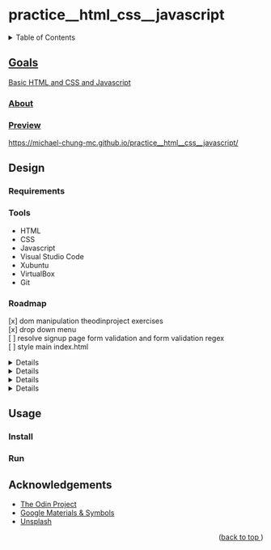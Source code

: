 # practice__html_css__javascript
<a name="readme-top"></a>
<details>
    <summary>Table of Contents</summary>
    <ol>
        <li><a href="#goals">Goals</a>
            <ul>
                <li><a href="#about">About</li>
                <li><a href="#preview">Preview</li>
            </ul>
        </li>
        <li><a href="#design">Design</li>
          <ul>
            <li><a href="#requirements">Tools</li>
            <li><a href="#tools">Tools</li>
            <li><a href="#roadmap">Roadmap</li>
          </ul>
        </li>
        <li><a href="#usage">Usage</a>
            <ul>
                <li><a href="#install">Install</li>
                <li><a href="#run">Run</li>
            </ul>
        </li>
        <li><a href="#acknowledgements">Acknowledgements</li>
    </ol>
</details>

## Goals
Basic HTML and CSS and Javascript
### About
### Preview
https://michael-chung-mc.github.io/practice__html__css__javascript/
## Design
### Requirements
### Tools
* HTML
* CSS
* Javascript
* Visual Studio Code
* Xubuntu
* VirtualBox
* Git
### Roadmap
[x] dom manipulation theodinproject exercises  
[x] drop down menu  
[ ] resolve signup page form validation and form validation regex  
[ ] style main index.html  
<details>
</summary>signup page</summary>

  - [x] sidebar design
  - [x] form validation
</details>


 <details>
 </summary>form validation regex</summary>

  - [x] JavaScript checks validation as the user progresses through the form. When a user leaves a form field, it should automatically validate that field.
  - [ ] Test out all possible cases.
  - [x] style validations with CSS by using the :valid and :invalid pseudo-classes
  </details>


<details>
</summary>image carousel</summary>

  - [x] next & previous to slide images
  - [x] arrow buttons to cycle images
  - [x] navigation dots to show image and also slide
  - [x] timeout to advance every 5 seconds
  </details>

<details>
</summary>library app</summary>

  - [x] display book
  - [x] add new book
  - [x] remove books
  - [x] read book
  - [x] form validation
  </details>

## Usage
### Install
### Run
## Acknowledgements
* [The Odin Project](https://www.theodinproject.com)
* [Google Materials & Symbols](fonts.google.com)
* [Unsplash](https://www.unsplash.com)
<p align="right">(<a href="#readme-top">back to top </a>)</p>
